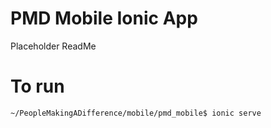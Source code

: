 # PMD Mobile Ionic App
Placeholder ReadMe

# To run
```
~/PeopleMakingADifference/mobile/pmd_mobile$ ionic serve
```